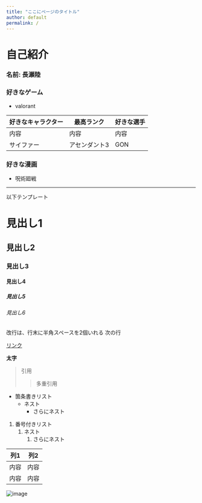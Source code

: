 ```yaml
---
title: "ここにページのタイトル"
author: default
permalink: /
---
```


# 自己紹介
### 名前: 長瀬陸

### 好きなゲーム
- valorant

  
| 好きなキャラクター  | 最高ランク  | 好きな選手 |
|-----|-----| ------ |
| 内容  | 内容  | 内容 |
| サイファー  | アセンダント3  | GON |

### 好きな漫画
- 呪術廻戦




---

以下テンプレート

# 見出し1
## 見出し2
### 見出し3
#### 見出し4
##### 見出し5
###### 見出し6

改行は、行末に半角スペースを2個いれる
次の行

[リンク](https://www.google.co.jp/)

**太字**

> 引用
>> 多重引用


- 箇条書きリスト
  - ネスト
    - さらにネスト


1. 番号付きリスト
   1. ネスト
      1. さらにネスト


| 列1  | 列2  |
|-----|-----|
| 内容  | 内容  |
| 内容  | 内容  |

![image](/GHPages_WebSite/assets/images/logo-150.png)
